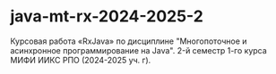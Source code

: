 # java-mt-rx-2024-2025-2
Курсовая работа «RxJava» по дисциплине "Многопоточное и асинхронное программирование на Java". 2-й семестр 1-го курса МИФИ ИИКС РПО (2024-2025 уч. г).
